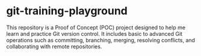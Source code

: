 # git-training-playground
This repository is a Proof of Concept (POC) project designed to help me learn and practice Git version control. It includes basic to advanced Git operations such as committing, branching, merging, resolving conflicts, and collaborating with remote repositories.
